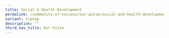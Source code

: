 ```yaml
---
title: Social & Health Development
permalink: /community-of-success/our-pulse/social-and-health-development/
variant: tiptap
description: ""
third_nav_title: Our Pulse
---
```

